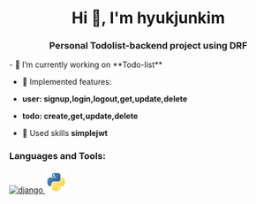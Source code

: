 <h1 align="center">Hi 👋, I'm hyukjunkim</h1>
<h3 align="center">Personal Todolist-backend project using DRF</h3>
- 🔭 I’m currently working on **Todo-list**

- 👯 Implemented features:
- **user: signup,login,logout,get,update,delete**
- **todo: create,get,update,delete**

- 🤝 Used skills **simplejwt**
<h3 align="left">Languages and Tools:</h3>
<p align="left"> <a href="https://www.djangoproject.com/" target="_blank" rel="noreferrer"> <img src="https://cdn.worldvectorlogo.com/logos/django.svg" alt="django" width="40" height="40"/> </a> <a href="https://www.python.org" target="_blank" rel="noreferrer"> <img src="https://raw.githubusercontent.com/devicons/devicon/master/icons/python/python-original.svg" alt="python" width="40" height="40"/> </a> </p>
